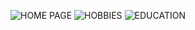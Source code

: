 ![HOME PAGE](https://github.com/Hassan252927/BSCS23073Lab/assets/149463639/b1e93a78-d9af-42f5-a844-560ec8869d2b)
![HOBBIES](https://github.com/Hassan252927/BSCS23073Lab/assets/149463639/37b24d1a-7e8f-41fa-8904-7b0fab0daa7f)
![EDUCATION](https://github.com/Hassan252927/BSCS23073Lab/assets/149463639/8bceb7e1-a05d-4656-9015-5599a6a832c3)
